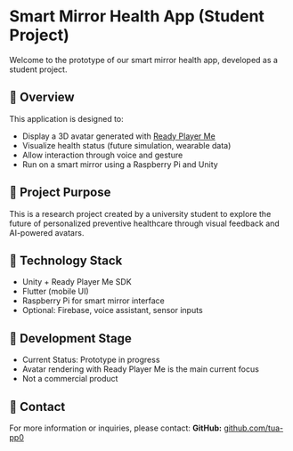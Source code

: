 # Smart Mirror Health App (Student Project)

Welcome to the prototype of our smart mirror health app, developed as a student project.

## 🧠 Overview

This application is designed to:
- Display a 3D avatar generated with [Ready Player Me](https://readyplayer.me/)
- Visualize health status (future simulation, wearable data)
- Allow interaction through voice and gesture
- Run on a smart mirror using a Raspberry Pi and Unity

## 🎯 Project Purpose

This is a research project created by a university student to explore the future of personalized preventive healthcare through visual feedback and AI-powered avatars.

## 🔧 Technology Stack

- Unity + Ready Player Me SDK
- Flutter (mobile UI)
- Raspberry Pi for smart mirror interface
- Optional: Firebase, voice assistant, sensor inputs

## 🧪 Development Stage

- Current Status: Prototype in progress
- Avatar rendering with Ready Player Me is the main current focus
- Not a commercial product

## 📩 Contact

For more information or inquiries, please contact:
**GitHub:** [github.com/tua-pp0](https://github.com/tua-pp0)
